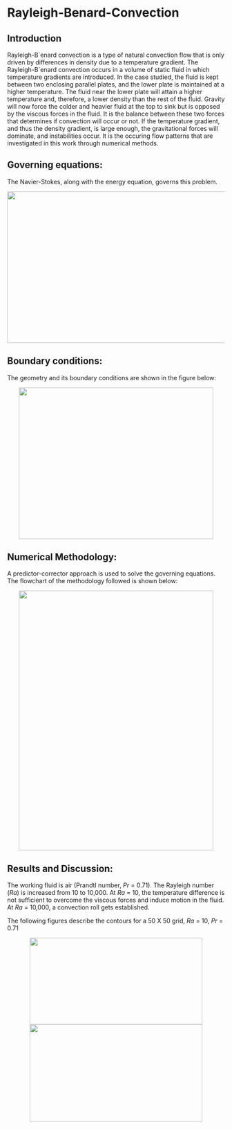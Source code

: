# Rayleigh-Benard-Convection
## Introduction
Rayleigh-B´enard convection is a type of natural convection flow that is only driven by differences in density due to a temperature gradient. The Rayleigh-B´enard convection occurs in a volume of static fluid in which temperature gradients are introduced. In the case studied, the fluid is kept between two enclosing
parallel plates, and the lower plate is maintained at a higher temperature. The fluid near the lower plate will attain a higher temperature and, therefore, a lower density than the rest of the fluid. Gravity will now force the colder and heavier fluid at the top to sink but is opposed by the viscous forces in the fluid. It is the balance between these two forces that determines if convection will occur or not. If the temperature gradient, and thus the density gradient, is large enough, the gravitational forces will dominate, and instabilities occur. It is the occuring flow patterns that are investigated in this work through numerical methods.

## Governing equations:
The Navier-Stokes, along with the energy equation, governs this problem. 
<div align = "center">
<img src = "https://github.com/bvrsr3/Computational-Fluid-Dynamics/assets/137035712/7b4395ad-a990-4996-b145-ce9af7677788" width = "550" height = "350">
</div>

## Boundary conditions:
The geometry and its boundary conditions are shown in the figure below:
<div align = "center">
<img src = "https://github.com/bvrsr3/Computational-Fluid-Dynamics/assets/137035712/805d9dac-be8e-455b-8ac6-be2aee78478d" width = "450" height = "350">
</div>

## Numerical Methodology:
A predictor-corrector approach is used to solve the governing equations. The flowchart of the methodology followed is shown below:
<div align = "center">
<img src = "https://github.com/bvrsr3/Computational-Fluid-Dynamics/assets/137035712/68be7cc8-ebd9-4d91-b804-1ab887d91dde" width = "450" height = "600">
</div>

## Results and Discussion:
The working fluid is air (Prandtl number, $Pr$ = 0.71). The Rayleigh number $(Ra)$ is increased from 10 to 10,000. At $Ra$ = 10, the temperature difference is not sufficient to overcome the viscous forces and induce motion in the fluid. At $Ra$ = 10,000, a convection roll gets established.

The following figures describe the contours for a 50 X 50 grid, $Ra$ = 10, $Pr$ = 0.71
<div align = "center">
<img src = "https://github.com/bvrsr3/Computational-Fluid-Dynamics/assets/137035712/09d47fa1-7f62-4381-b7f8-4627812fd8f6" width = "400" height = "200"> <img src = "https://github.com/bvrsr3/Computational-Fluid-Dynamics/assets/137035712/354890e9-e265-42ae-8ad4-f6e60d022cfc" width = "400" height = "225">
</div>
